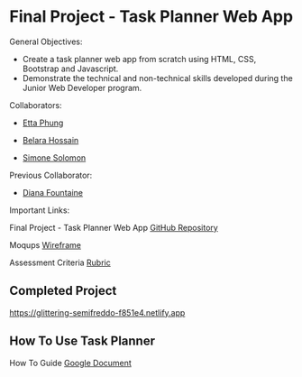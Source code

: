 # Final Project - Task Planner Web App 

General Objectives:

+ Create a task planner web app from scratch using HTML, CSS, Bootstrap and Javascript.
+ Demonstrate the technical and non-technical skills developed during the Junior Web Developer program.

Collaborators:

+ [Etta Phung](https://github.com/EttaPhung)

+ [Belara Hossain](https://github.com/Belara317)

+ [Simone Solomon](https://github.com/Miss-Solomon)

Previous Collaborator:

+ [Diana Fountaine](https://github.com/dianafountaine)


Important Links:

Final Project - Task Planner Web App [GitHub Repository](https://github.com/GenUSA-Learners/jwd-final-project)

Moqups [Wireframe](https://app.moqups.com/QZt6Mwgr3eqnjAnnn2MkASAnZilW5Sgn/view/page/ad0fc2031)

Assessment Criteria [Rubric](https://docs.google.com/spreadsheets/d/1pKK9KCnpraEcL7FQjxeMVeDWfjbypYRcSrXCyAVPtHo/edit?usp=sharing)

## Completed Project
https://glittering-semifreddo-f851e4.netlify.app

## How To Use Task Planner
How To Guide [Google Document](https://docs.google.com/document/d/1kY5CCSmVZg6cGwRgI0PLSQa41CMgQ9iW9ZUKAYQXfYs/edit?usp=sharing)



